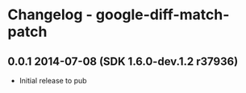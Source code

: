 # Changelog - google-diff-match-patch

## 0.0.1 2014-07-08 (SDK 1.6.0-dev.1.2 r37936)

- Initial release to pub